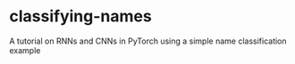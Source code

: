 # classifying-names
A tutorial on RNNs and CNNs in PyTorch using a simple name classification example 
